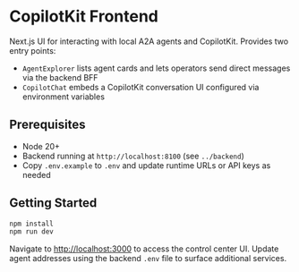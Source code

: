 # CopilotKit Frontend

Next.js UI for interacting with local A2A agents and CopilotKit. Provides two entry points:

- `AgentExplorer` lists agent cards and lets operators send direct messages via the backend BFF
- `CopilotChat` embeds a CopilotKit conversation UI configured via environment variables

## Prerequisites

- Node 20+
- Backend running at `http://localhost:8100` (see `../backend`)
- Copy `.env.example` to `.env` and update runtime URLs or API keys as needed

## Getting Started

```bash
npm install
npm run dev
```

Navigate to [http://localhost:3000](http://localhost:3000) to access the control center UI. Update agent addresses using the backend `.env` file to surface additional services.
